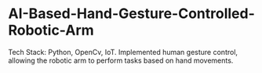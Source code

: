 # AI-Based-Hand-Gesture-Controlled-Robotic-Arm

Tech Stack: Python, OpenCv, IoT.
Implemented human gesture control, allowing the robotic arm to perform tasks based on hand movements.
